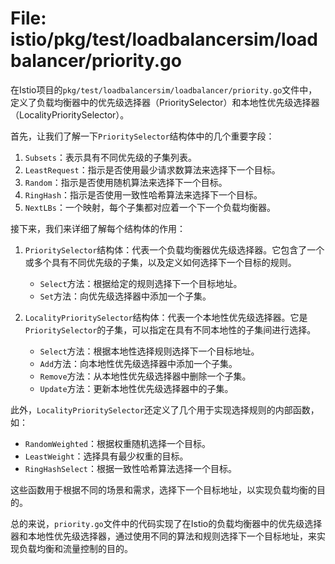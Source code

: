 # File: istio/pkg/test/loadbalancersim/loadbalancer/priority.go

在Istio项目的`pkg/test/loadbalancersim/loadbalancer/priority.go`文件中，定义了负载均衡器中的优先级选择器（PrioritySelector）和本地性优先级选择器（LocalityPrioritySelector）。

首先，让我们了解一下`PrioritySelector`结构体中的几个重要字段：

1. `Subsets`：表示具有不同优先级的子集列表。
2. `LeastRequest`：指示是否使用最少请求数算法来选择下一个目标。
3. `Random`：指示是否使用随机算法来选择下一个目标。
4. `RingHash`：指示是否使用一致性哈希算法来选择下一个目标。
5. `NextLBs`：一个映射，每个子集都对应着一个下一个负载均衡器。

接下来，我们来详细了解每个结构体的作用：

1. `PrioritySelector`结构体：代表一个负载均衡器优先级选择器。它包含了一个或多个具有不同优先级的子集，以及定义如何选择下一个目标的规则。
   - `Select`方法：根据给定的规则选择下一个目标地址。
   - `Set`方法：向优先级选择器中添加一个子集。

2. `LocalityPrioritySelector`结构体：代表一个本地性优先级选择器。它是`PrioritySelector`的子集，可以指定在具有不同本地性的子集间进行选择。
   - `Select`方法：根据本地性选择规则选择下一个目标地址。
   - `Add`方法：向本地性优先级选择器中添加一个子集。
   - `Remove`方法：从本地性优先级选择器中删除一个子集。
   - `Update`方法：更新本地性优先级选择器中的子集。

此外，`LocalityPrioritySelector`还定义了几个用于实现选择规则的内部函数，如：
- `RandomWeighted`：根据权重随机选择一个目标。
- `LeastWeight`：选择具有最少权重的目标。
- `RingHashSelect`：根据一致性哈希算法选择一个目标。

这些函数用于根据不同的场景和需求，选择下一个目标地址，以实现负载均衡的目的。

总的来说，`priority.go`文件中的代码实现了在Istio的负载均衡器中的优先级选择器和本地性优先级选择器，通过使用不同的算法和规则选择下一个目标地址，来实现负载均衡和流量控制的目的。

